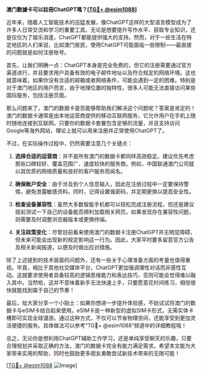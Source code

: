 **澳门數據卡可以註冊ChatGPT嗎？[[TG💪+ @esim1088](https://t.me/s/esim1088)]**

近年来，随着人工智能技术的迅猛发展，像ChatGPT这样的大型语言模型成为了许多人日常交流和学习的重要工具。无论是想要提升写作水平、获取专业知识，还是仅仅为了娱乐消遣，ChatGPT都能提供强大的支持。然而，对于一些生活在特定地区的人们来说，比如澳门居民，使用ChatGPT可能面临一些限制——最直接的问题就是如何注册账号。

首先，让我们明确一点：ChatGPT本身是完全免费的，但它的注册需要通过官方渠道进行，并且要求用户具备有效的电子邮件地址以及符合规定的网络环境。这也就意味着，如果你没有合适的邮箱或者网络条件，可能会遇到一定的困难。特别是对于澳门地区的用户而言，由于地理位置的独特性，很多人可能无法直接访问某些国际服务，包括注册页面。

那么问题来了，澳门的数据卡是否能够帮助我们解决这个问题呢？答案是肯定的！澳门的数据卡通常是由本地运营商提供的移动互联网服务，它允许用户在手机上随时随地连接到互联网。只要你的数据卡套餐包含足够的流量，并且支持访问Google等海外网站，理论上就可以用来注册并正常使用ChatGPT了。

不过，在实际操作过程中，仍然需要注意几个关键点：

1. **选择合适的运营商**：并不是所有澳门的数据卡都同样高效稳定。建议优先考虑那些口碑较好、覆盖范围广、速度较快的服务商。例如，中国联通澳门公司就以其优质的网络质量和良好的客户服务而闻名。
   
2. **确保账户安全**：由于涉及到个人信息输入，因此在注册过程中一定要保持警惕，避免泄露敏感资料。同时，记得设置强密码，并定期更换以提高安全性。

3. **检查设备兼容性**：虽然大多数智能手机都可以轻松完成注册流程，但还是建议提前测试一下自己的设备能否顺利加载相关网页。如果发现存在兼容性问题，则需要及时调整浏览器版本或更换终端。

4. **关注政策变化**：尽管目前看来使用澳门的数据卡注册ChatGPT并无明显障碍，但未来可能会出现新的规定影响这一行为。因此，大家平时要多留意官方公告及相关新闻报道，以便及时做出应对措施。

除了上述提到的技术层面的问题外，还有一些关于心理准备方面的考量也值得重视。毕竟，相比于其他社交媒体平台，ChatGPT更加强调理性对话而非感性互动。这就要求使用者具备较高的逻辑思维能力和表达技巧，否则可能会觉得难以融入其中。当然啦，这并不意味着新手无法快速上手，只要愿意花时间练习，相信很快就能找到属于自己的节奏！

最后，给大家分享一个小贴士：如果你想进一步提升体验感，不妨试试将澳门的数据卡与eSIM卡结合起来使用。eSIM卡是一种新型的虚拟SIM卡形式，无需实体卡槽即可实现全球漫游。通过这种方式，不仅可以节省物理空间，还能享受到更加灵活便捷的服务。具体做法可以参考“TG💪+ @esim1088”频道中的详细教程哦！

总之，无论你是想利用ChatGPT辅助工作学习，还是单纯享受聊天的乐趣，只要合理规划并采取正确的方法，澳门的数据卡完全有能力满足需求。希望本文能为大家带来实用的帮助，同时也鼓励更多朋友勇敢尝试新技术带来的无限可能！

[[TG💪+ @esim1088](https://t.me/s/esim1088) ![Image](https://i.postimg.cc/4NQfJmqS/Snipaste-2025-05-13-00-14-12.png)]